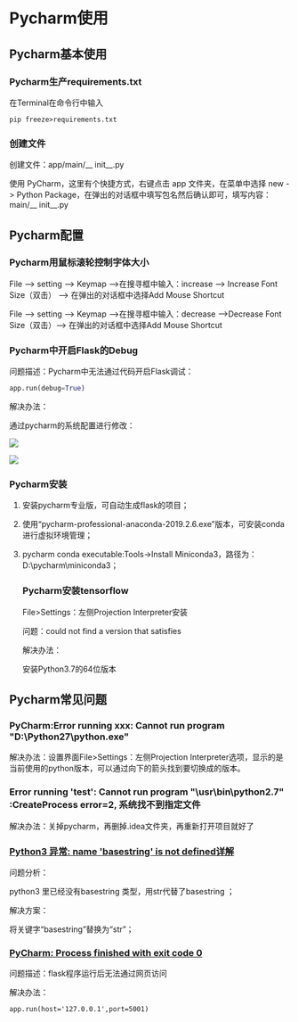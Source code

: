 # Pycharm使用

## Pycharm基本使用

### Pycharm生产requirements.txt

在Terminal在命令行中输入

```shell
pip freeze>requirements.txt
```

### 创建文件

创建文件：app/main/__ init__.py

使用 PyCharm，这里有个快捷方式，右键点击 app 文件夹，在菜单中选择 new -> Python Package，在弹出的对话框中填写包名然后确认即可，填写内容：main/__ init__.py

## Pycharm配置

### Pycharm用鼠标滚轮控制字体大小

File —> setting —> Keymap —>在搜寻框中输入：increase —> Increase Font Size（双击） —> 在弹出的对话框中选择Add Mouse Shortcut 

File —> setting —> Keymap —>在搜寻框中输入：decrease —>Decrease Font Size（双击）—> 在弹出的对话框中选择Add Mouse Shortcut

### Pycharm中开启Flask的Debug

问题描述：Pycharm中无法通过代码开启Flask调试：

```python
app.run(debug=True)
```

解决办法：

通过pycharm的系统配置进行修改：

![](https://quentin-md.oss-cn-shanghai.aliyuncs.com/img/2020/03/07/20200307154618.png)

![](https://quentin-md.oss-cn-shanghai.aliyuncs.com/img/2020/03/07/20200307154655.png)

### Pycharm安装

1. 安装pycharm专业版，可自动生成flask的项目；

2. 使用“pycharm-professional-anaconda-2019.2.6.exe”版本，可安装conda进行虚拟环境管理；

3. pycharm conda executable:Tools->Install Miniconda3，路径为：D:\pycharm\miniconda3；

   ### Pycharm安装tensorflow 

   File>Settings：左侧Projection Interpreter安装

   问题：could not find a version that satisfies 

   解决办法：

   安装Python3.7的64位版本


## Pycharm常见问题

### PyCharm:Error running xxx: Cannot run program "D:\Python27\python.exe"

解决办法：设置界面File>Settings：左侧Projection Interpreter选项，显示的是当前使用的python版本，可以通过向下的箭头找到要切换成的版本。



### Error running 'test': Cannot run program "\usr\bin\python2.7" :CreateProcess error=2, 系统找不到指定文件

解决办法：关掉pycharm，再删掉.idea文件夹，再重新打开项目就好了



### [Python3 异常: name 'basestring' is not defined详解](http://www.itxm.cn/post/18707.html)

问题分析：

python3 里已经没有basestring 类型，用str代替了basestring ；

解决方案：

将关键字“basestring”替换为“str”；

### [PyCharm: Process finished with exit code 0](https://stackoverflow.com/questions/49460212/pycharm-process-finished-with-exit-code-0)

问题描述：flask程序运行后无法通过网页访问

解决办法：

```
app.run(host='127.0.0.1',port=5001)
```



